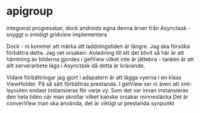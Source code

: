 # apigroup

integrerat progressbar, dock androids egna denna ärver från Asynctask - snyggt o smidigt
gridview implementera

Dock - ni kommer att märka att laddningstiden är längre. Jag ska försöka förbättra detta. Jag vet orsaken. Anledning till att det blivit så här
är att hämtning av bilderna gjordes i getView vilket inte är jättebra - tanken är att allt serverarbete lägs i Asynctask då detta är krävande.

Vidare förbättringar jag gjort i adapatern är att lägga vyerna i en klass ViewHolder. På så sätt förbättras prestanda. I getView ser ni även att xml-layouten 
endast instansieras för varje vy. Som det var innan instansieras den hela tiden när man skrollar vilket kanske orsakar minnesläcka
Det är converView man ska använda, det är viktigt ur prestanda synpunkt



